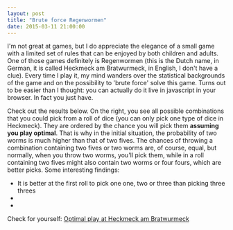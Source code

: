 ```yaml
---
layout: post
title: "Brute force Regenwormen"
date: 2015-03-11 21:00:00
---
```


I'm not great at games, but I do appreciate the elegance of a small game with a limited set of rules that can be enjoyed by both children and adults. One of those games definitely is Regenwormen (this is the Dutch name, in German, it is called Heckmeck am Bratwurmeck, in English, I don't have a clue). Every time I play it, my mind wanders over the statistical backgrounds of the game and on the possibility to 'brute force' solve this game. Turns out to be easier than I thought: you can actually do it live in javascript in your browser. In fact you just have.

Check out the results below. On the right, you see all possible combinations that you could pick from a roll of dice (you can only pick one type of dice in Heckmeck). They are ordered by the chance you will pick them **assuming you play optimal**. That is why in the initial situation, the probability of two worms is much higher than that of two fives. The chances of throwing a combination containing two fives or two worms are, of course, equal, but normally, when you throw two worms, you'll pick them, while in a roll containing two fives might also contain two worms or four fours, which are better picks. Some interesting findings:
 * It is better at the first roll to pick one one, two or three than picking three threes
 * 
 * 


Check for yourself: [Optimal play at Heckmeck am Bratwurmeck](/article/heckmeck.html)